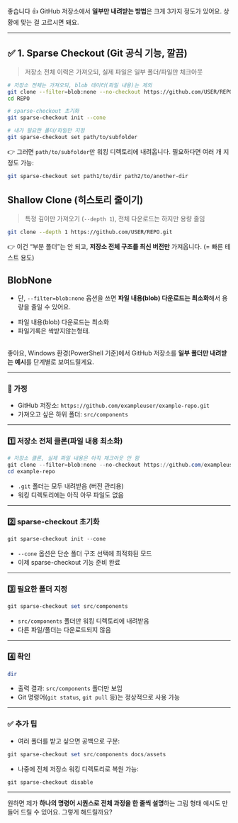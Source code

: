 좋습니다 👍
GitHub 저장소에서 **일부만 내려받는 방법**은 크게 3가지 정도가 있어요. 상황에 맞는 걸 고르시면 돼요.

---

## ✅ 1. Sparse Checkout (Git 공식 기능, 깔끔)

> 저장소 전체 이력은 가져오되, 실제 파일은 일부 폴더/파일만 체크아웃

```bash
# 저장소 전체는 가져오되, blob 데이터(파일 내용)는 제외
git clone --filter=blob:none --no-checkout https://github.com/USER/REPO.git
cd REPO

# sparse-checkout 초기화
git sparse-checkout init --cone

# 내가 필요한 폴더/파일만 지정
git sparse-checkout set path/to/subfolder
```

👉 그러면 `path/to/subfolder`만 워킹 디렉토리에 내려옵니다.
필요하다면 여러 개 지정도 가능:

```bash
git sparse-checkout set path1/to/dir path2/to/another-dir
```


## Shallow Clone (히스토리 줄이기)
> 특정 깊이만 가져오기 (`--depth 1`), 전체 다운로드는 하지만 용량 줄임

```bash
git clone --depth 1 https://github.com/USER/REPO.git
```

👉 이건 “부분 폴더”는 안 되고, **저장소 전체 구조를 최신 버전만** 가져옵니다.
(= 빠른 테스트 용도)





## BlobNone
* 단, `--filter=blob:none` 옵션을 쓰면 **파일 내용(blob) 다운로드는 최소화**해서 용량을 줄일 수 있어요.
- 파일 내용(blob) 다운로드는 최소화
- 파일기록은 싹받지않는형태.






##
좋아요, Windows 환경(PowerShell 기준)에서 GitHub 저장소를 **일부 폴더만 내려받는 예시**를 단계별로 보여드릴게요.

---

### 📌 가정

* GitHub 저장소: `https://github.com/exampleuser/example-repo.git`
* 가져오고 싶은 하위 폴더: `src/components`

---

### 1️⃣ 저장소 전체 클론(파일 내용 최소화)

```powershell
# 저장소 클론, 실제 파일 내용은 아직 체크아웃 안 함
git clone --filter=blob:none --no-checkout https://github.com/exampleuser/example-repo.git
cd example-repo
```

* `.git` 폴더는 모두 내려받음 (버전 관리용)
* 워킹 디렉토리에는 아직 아무 파일도 없음

---

### 2️⃣ sparse-checkout 초기화

```powershell
git sparse-checkout init --cone
```

* `--cone` 옵션은 단순 폴더 구조 선택에 최적화된 모드
* 이제 sparse-checkout 기능 준비 완료

---

### 3️⃣ 필요한 폴더 지정

```powershell
git sparse-checkout set src/components
```

* `src/components` 폴더만 워킹 디렉토리에 내려받음
* 다른 파일/폴더는 다운로드되지 않음

---

### 4️⃣ 확인

```powershell
dir
```

* 출력 결과: `src/components` 폴더만 보임
* Git 명령어(`git status`, `git pull` 등)는 정상적으로 사용 가능

---

### ✅ 추가 팁

* 여러 폴더를 받고 싶으면 공백으로 구분:

```powershell
git sparse-checkout set src/components docs/assets
```

* 나중에 전체 저장소 워킹 디렉토리로 복원 가능:

```powershell
git sparse-checkout disable
```

---

원하면 제가 **하나의 명령어 시퀀스로 전체 과정을 한 줄씩 설명**하는 그림 형태 예시도 만들어 드릴 수 있어요.
그렇게 해드릴까요?
